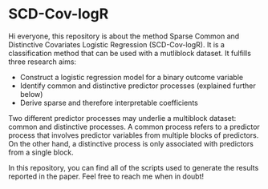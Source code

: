 # SCD-Cov-logR

Hi everyone, this repository is about the method Sparse Common and Distinctive Covariates Logistic Regression (SCD-Cov-logR). It is a classification method that can be used with a mutliblock dataset. It fulfills three research aims:

* Construct a logistic regression model for a binary outcome variable
* Identify common and distinctive predictor processes (explained further below)
* Derive sparse and therefore interpretable coefficients

Two different predictor processes may underlie a multiblock dataset: common and distinctive processes. A common process refers to a predictor process that involves predictor variables from multiple blocks of predictors. On the other hand, a distinctive process is only associated with predictors from a single block. 

In this repository, you can find all of the scripts used to generate the results reported in the paper. Feel free to reach me when in doubt!